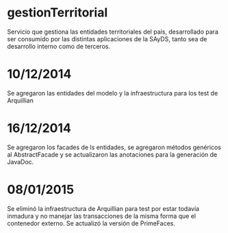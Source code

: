 gestionTerritorial
==================
Servicio que gestiona las entidades territoriales del país, desarrollado para ser consumido por las distintas aplicaciones de la SAyDS, tanto sea de desarrollo interno como de terceros.

10/12/2014
==========
Se agregaron las entidades del modelo y la infraestructura para los test de Arquillian

16/12/2014
==========
Se agregaron los facades de ls entidades, se agregaron métodos genéricos al AbstractFacade y se actualizaron las anotaciones para la generación de JavaDoc.

08/01/2015
==========
Se eliminó la infraestructura de Arquillian para test por estar todavía inmadura y no manejar las transacciones de la misma forma que el contenedor externo. Se actualizó la versión de PrimeFaces.
